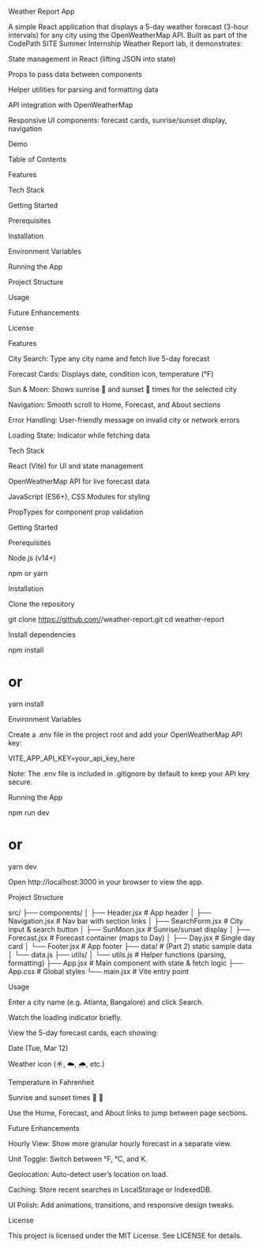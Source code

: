 Weather Report App

A simple React application that displays a 5-day weather forecast (3-hour intervals) for any city using the OpenWeatherMap API. Built as part of the CodePath SITE Summer Internship Weather Report lab, it demonstrates:

State management in React (lifting JSON into state)

Props to pass data between components

Helper utilities for parsing and formatting data

API integration with OpenWeatherMap

Responsive UI components: forecast cards, sunrise/sunset display, navigation

Demo



Table of Contents

Features

Tech Stack

Getting Started

Prerequisites

Installation

Environment Variables

Running the App

Project Structure

Usage

Future Enhancements

License

Features

City Search: Type any city name and fetch live 5-day forecast

Forecast Cards: Displays date, condition icon, temperature (°F)

Sun & Moon: Shows sunrise 🌅 and sunset 🌇 times for the selected city

Navigation: Smooth scroll to Home, Forecast, and About sections

Error Handling: User-friendly message on invalid city or network errors

Loading State: Indicator while fetching data

Tech Stack

React (Vite) for UI and state management

OpenWeatherMap API for live forecast data

JavaScript (ES6+), CSS Modules for styling

PropTypes for component prop validation

Getting Started

Prerequisites

Node.js (v14+)

npm or yarn

Installation

Clone the repository

git clone https://github.com/<your-username>/weather-report.git
cd weather-report

Install dependencies

npm install
# or
yarn install

Environment Variables

Create a .env file in the project root and add your OpenWeatherMap API key:

VITE_APP_API_KEY=your_api_key_here

Note: The .env file is included in .gitignore by default to keep your API key secure.

Running the App

npm run dev
# or
yarn dev

Open http://localhost:3000 in your browser to view the app.

Project Structure

src/
├── components/
│   ├── Header.jsx       # App header
│   ├── Navigation.jsx   # Nav bar with section links
│   ├── SearchForm.jsx   # City input & search button
│   ├── SunMoon.jsx      # Sunrise/sunset display
│   ├── Forecast.jsx     # Forecast container (maps to Day)
│   ├── Day.jsx          # Single day card
│   └── Footer.jsx       # App footer
├── data/                # (Part 2) static sample data
│   └── data.js
├── utils/
│   └── utils.js         # Helper functions (parsing, formatting)
├── App.jsx              # Main component with state & fetch logic
├── App.css              # Global styles
└── main.jsx             # Vite entry point

Usage

Enter a city name (e.g. Atlanta, Bangalore) and click Search.

Watch the loading indicator briefly.

View the 5-day forecast cards, each showing:

Date (Tue, Mar 12)

Weather icon (☀️, ☁️, 🌧️, etc.)

Temperature in Fahrenheit

Sunrise and sunset times 🌅 🌇

Use the Home, Forecast, and About links to jump between page sections.

Future Enhancements

Hourly View: Show more granular hourly forecast in a separate view.

Unit Toggle: Switch between °F, °C, and K.

Geolocation: Auto-detect user’s location on load.

Caching: Store recent searches in LocalStorage or IndexedDB.

UI Polish: Add animations, transitions, and responsive design tweaks.

License

This project is licensed under the MIT License. See LICENSE for details.

